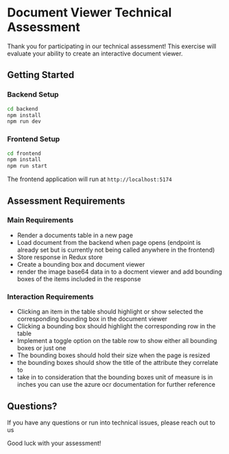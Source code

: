 # Document Viewer Technical Assessment

Thank you for participating in our technical assessment! This exercise will evaluate your ability to create an interactive document viewer.

## Getting Started

### Backend Setup
```bash
cd backend
npm install
npm run dev
```

### Frontend Setup
```bash
cd frontend
npm install
npm run start
```

The frontend application will run at `http://localhost:5174`

## Assessment Requirements

### Main Requirements
- Render a documents table in a new page
- Load document from the backend when page opens (endpoint is already set but is currently not being called anywhere in the frontend)
- Store response in Redux store
- Create a bounding box and document viewer
- render the image base64 data in to a docment viewer and add bounding boxes of the items included in the response

### Interaction Requirements
- Clicking an item in the table should highlight or show selected the corresponding bounding box in the document viewer
- Clicking a bounding box should highlight the corresponding row in the table
- Implement a toggle option on the table row  to show either all bounding boxes or just one
- The bounding boxes should hold their size when the page is resized
- the bounding boxes should show the title of the attribute they correlate to
- take in to consideration that the bounding boxes unit of measure is in inches you can use the azure ocr documentation for further reference



## Questions?

If you have any questions or run into technical issues, please reach out to us

Good luck with your assessment! 
